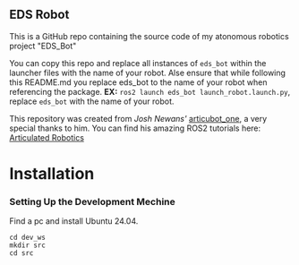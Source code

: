 ## EDS Robot

This is a GitHub repo containing the source code of my atonomous robotics project "EDS_Bot"

You can copy this repo and replace all instances of `eds_bot` within the launcher files with the name of your robot. Alse ensure that while following this README.md you replace eds_bot to the name of your robot when referencing the package. 
**EX:** `ros2 launch eds_bot launch_robot.launch.py`, replace `eds_bot` with the name of your robot.

This repository was created from _Josh Newans'_ [articubot_one](https://github.com/joshnewans/articubot_one), a very special thanks to him.
You can find his amazing ROS2 tutorials here:
[Articulated Robotics](https://www.youtube.com/@ArticulatedRobotics)

Installation
============
### Setting Up the Development Mechine

Find a pc and install Ubuntu 24.04.

```mkdir dev_ws
cd dev_ws
mkdir src
cd src
